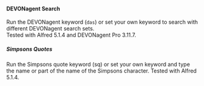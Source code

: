 #### DEVONagent Search    
Run the DEVONagent keyword (`das`) or set your own keyword to search with different DEVONagent search sets.    
Tested with Alfred 5.1.4 and DEVONagent Pro 3.11.7.    

##### Simpsons Quotes
Run the Simpsons quote keyword (sq) or set your own keyword and type the name or part of the name of the Simpsons character.
Tested with Alfred 5.1.4.    
